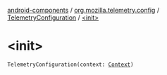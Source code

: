 [android-components](../../index.md) / [org.mozilla.telemetry.config](../index.md) / [TelemetryConfiguration](index.md) / [&lt;init&gt;](./-init-.md)

# &lt;init&gt;

`TelemetryConfiguration(context: `[`Context`](https://developer.android.com/reference/android/content/Context.html)`)`